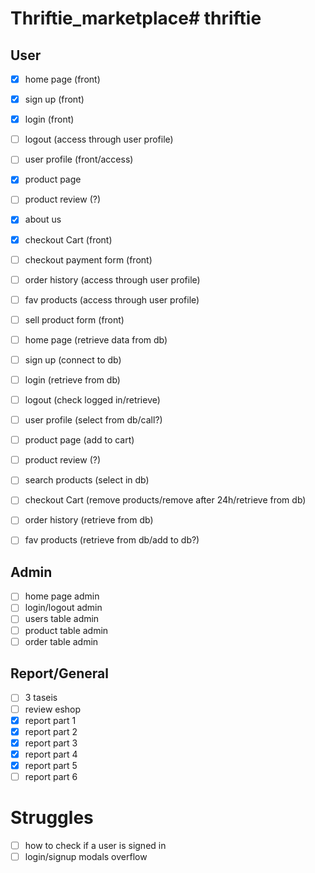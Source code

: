 # Thriftie_marketplace# thriftie

## User
- [x] home page (front)
- [x] sign up (front)
- [x] login (front)
- [ ] logout (access through user profile)
- [ ] user profile (front/access)
- [x] product page
- [ ] product review (?)
- [x] about us
- [x] checkout Cart (front)
- [ ] checkout payment form (front)
- [ ] order history (access through user profile)
- [ ] fav products (access through user profile)
- [ ] sell product form (front)

- [ ] home page (retrieve data from db)
- [ ] sign up (connect to db)
- [ ] login (retrieve from db)
- [ ] logout (check logged in/retrieve)
- [ ] user profile (select from db/call?)
- [ ] product page (add to cart)
- [ ] product review (?)
- [ ] search products (select in db)
- [ ] checkout Cart (remove products/remove after 24h/retrieve from db)
- [ ] order history (retrieve from db)
- [ ] fav products (retrieve from db/add to db?)

## Admin
- [ ] home page admin
- [ ] login/logout admin
- [ ] users table admin
- [ ] product table admin
- [ ] order table admin

## Report/General
- [ ] 3 taseis
- [ ] review eshop
- [x] report part 1
- [x] report part 2
- [x] report part 3
- [x] report part 4
- [x] report part 5
- [ ] report part 6

# Struggles
- [ ] how to check if a user is signed in
- [ ] login/signup modals overflow